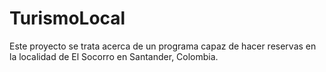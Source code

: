 # TurismoLocal
Este proyecto se trata acerca de un programa capaz de hacer reservas en la localidad de El Socorro en Santander, Colombia.
